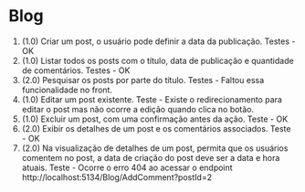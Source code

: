 # Blog

1. (1.0) Criar um post, o usuário pode definir a data da publicação.
   Testes - OK
2. (1.0) Listar todos os posts com o título, data de publicação e quantidade de comentários. 
	Testes - OK
3. (2.0) Pesquisar os posts por parte do título. 
	Testes - Faltou essa funcionalidade no front.
4. (1.0) Editar um post existente. 
	Teste - Existe o redirecionamento para editar o post mas não ocorre a edição quando clica no botão.
5. (1.0) Excluir um post, com uma confirmação antes da ação.
	Teste - OK
6. (2.0) Exibir os detalhes de um post e os comentários associados.
	Teste - OK
7. (2.0) Na visualização de detalhes de um post, permita que os usuários comentem no post, a data de criação do post deve ser a data e hora atuais.
	Teste - Ocorre o erro 404 ao acessar o endpoint http://localhost:5134/Blog/AddComment?postId=2 
